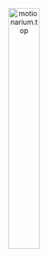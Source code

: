 <p align="center">
  <a href="https://motionarium.top/"><img src="https://i.imgur.com/uuhRvYN.png" alt="motionarium.top" width="35%"/></a>
</p>
